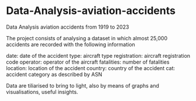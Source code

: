 # Data-Analysis-aviation-accidents
Data Analysis aviation accidents from 1919 to 2023


The project consists of analysing a dataset in which almost 25,000 accidents are recorded with the following information

date: date of the accident
type: aircraft type
registration: aircraft registration code
operator: operator of the aircraft
fatalities: number of fatalities
location: location of the accident
country: country of the accident
cat: accident category as described by ASN

Data are tiliarised to bring to light, also by means of graphs and visualisations, useful insights.
